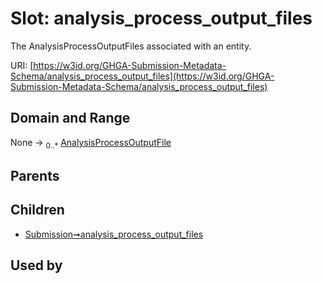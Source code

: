 
# Slot: analysis_process_output_files


The AnalysisProcessOutputFiles associated with an entity.

URI: [https://w3id.org/GHGA-Submission-Metadata-Schema/analysis_process_output_files](https://w3id.org/GHGA-Submission-Metadata-Schema/analysis_process_output_files)


## Domain and Range

None &#8594;  <sub>0..\*</sub> [AnalysisProcessOutputFile](AnalysisProcessOutputFile.md)

## Parents


## Children

 *  [Submission➞analysis_process_output_files](Submission_analysis_process_output_files.md)

## Used by

